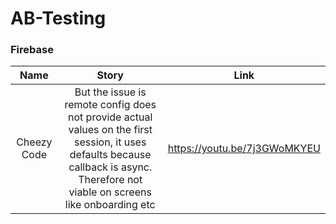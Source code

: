 # AB-Testing

### Firebase

|Name|Story|Link|
|:-:|:-:|:-:|
|Cheezy Code|But the issue is remote config does not provide actual values on the first session, it uses defaults because callback is async. Therefore not viable on screens like onboarding etc|https://youtu.be/7j3GWoMKYEU|

